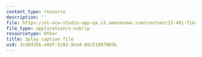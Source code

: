 ```yaml
---
content_type: resource
description: ''
file: https://ol-ocw-studio-app-qa.s3.amazonaws.com/courses/15-401-finance-theory-i-fall-2008/3cddd35be8df51029ce460c518079b5b_ZWKnK9LIETA.vtt
file_type: application/x-subrip
resourcetype: Other
title: 3play caption file
uid: 3cddd35b-e8df-5102-9ce4-60c518079b5b
---
```

